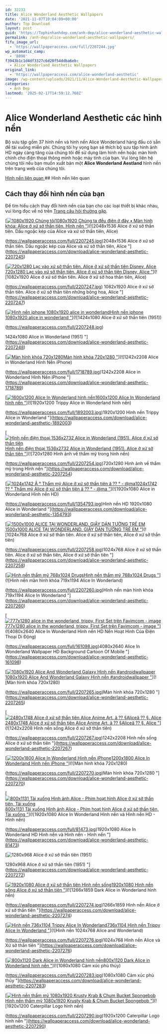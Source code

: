 ```yaml
---
id: 32233
title: Alice Wonderland Aesthetic Wallpapers
date: '2021-11-07T10:04:09+00:00'
author: Top Download
layout: post
guid: 'https://Tophinhanhdep.com/anh-dep/alice-wonderland-aesthetic-wallpapers/'
permalink: /anh-dep/alice-wonderland-aesthetic-wallpapers/
fifu_image_url:
  - 'https://wallpaperaccess.com/full/2207244.jpg'
wp_automatic_camp:
  - '8098'
f3943b1c1d4df3327c6d20f54ddba6eb:
  - Alice Wonderland Aesthetic Wallpapers
original_link:
  - 'https://wallpaperaccess.com/alice-wonderland-aesthetic'
image: /wp-content/uploads/2021/11/Alice-Wonderland-Aesthetic-Wallpapers.png
categories:
  - Ảnh Đẹp
lastmod: '2025-02-17T14:59:12.768Z'
---
```

# Alice Wonderland Aesthetic các hình nền

Bộ sưu tập gồm 37 hình nền và hình nền Alice Wonderland hàng đầu có sẵn để tải xuống miễn phí. Chúng tôi hy vọng bạn sẽ thích bộ sưu tập hình ảnh HD ngày càng tăng của chúng tôi để sử dụng làm hình nền hoặc màn hình chính cho điện thoại thông minh hoặc máy tính của bạn. Vui lòng liên hệ chúng tôi nếu bạn muốn xuất bản một **Alice Wonderland Aestland** hình nền trên trang web của chúng tôi.

[Hình nền liên quan ](#related) ## Hình nền liên quan

## Cách thay đổi hình nền của bạn

Để tìm hiểu cách thay đổi hình nền của bạn cho các loại thiết bị khác nhau, vui lòng đọc về nó trên [Trang câu hỏi thường gặp](https://tophinhanhdep.com/faq/).

  
[[![1080x1920 Chúng tôi](https://wallpaperaccess.com/full/2207244.jpg)1080x1920 Chúng ta đều điên ở đây • Màn hình khóa: Alice ở xứ sở thần tiên. Hình nền "](https://wallpaperaccess.com/download/alice-wonderland-aesthetic-2207244)](![2048x1536 Alice ở xứ sở thần tiên.  Dấu ngoặc kép của Alice và xứ sở thần tiên, Alice)

(https://wallpaperaccess.com/full/2207245.jpg)2048x1536 Alice ở xứ sở thần tiên. Dấu ngoặc kép của Alice và xứ sở thần tiên, Alice "](https://wallpaperaccess.com/download/alice-wonderland-aesthetic-2207245)

[[![720x1280 Lạc vào xứ sở thần tiên.  Alice ở xứ sở thần tiên Disney, Alice](https://wallpaperaccess.com/full/2207246.jpg)720x1280 Lạc vào xứ sở thần tiên. Alice ở xứ sở thần tiên Disney, Alice "](https://wallpaperaccess.com/download/alice-wonderland-aesthetic-2207246)](![1082x1920 Alice ở xứ sở thần tiên.  Alice ở xứ sở hoa thần tiên, Alice)

(https://wallpaperaccess.com/full/2207247.jpg) 1082x1920 Alice ở xứ sở thần tiên. Alice ở xứ sở thần tiên những bông hoa, Alice "](https://wallpaperaccess.com/download/alice-wonderland-aesthetic-2207247)

[[![Hình nền iphone 1080x1920 alice in wonderland](https://wallpaperaccess.com/full/874252.jpg)Hình nền iphone 1080x1920 alice in wonderland "](https://wallpaperaccess.com/download/alice-wonderland-aesthetic-874252)](![1424x1080 Alice ở xứ sở thần tiên (1951))

(https://wallpaperaccess.com/full/2207248.jpg)

1424x1080 Alice in Wonderland (1951) "](https://wallpaperaccess.com/download/alice-wonderland-aesthetic-2207248)

[[![Màn hình khóa 720x1280](https://wallpaperaccess.com/full/2207249.jpg)Màn hình khóa 720x1280 "](https://wallpaperaccess.com/download/alice-wonderland-aesthetic-2207249)](![1242x2208 Alice in Wonderland Hình Nền iPhone)

(https://wallpaperaccess.com/full/1718789.jpg)1242x2208 Alice in Wonderland Hình Nền iPhone "](https://wallpaperaccess.com/download/alice-wonderland-aesthetic-1718789)

[[![1600x1200 Alice In Wonderland hình nền](https://wallpaperaccess.com/full/1354791.jpg)1600x1200 Alice In Wonderland hình nền "](https://wallpaperaccess.com/download/alice-wonderland-aesthetic-1354791)](![1920x1200 Trippy Alice in Wonderland hình nền)

(https://wallpaperaccess.com/full/1892003.jpg)1920x1200 Hình nền Trippy Alice in Wonderland "](https://wallpaperaccess.com/download/alice-wonderland-aesthetic-1892003)

[[![Hình nền điện thoại 1536x2732 Alice in Wonderland (1951).  Alice ở xứ sở thần tiên](https://wallpaperaccess.com/full/2207253.jpg)Hình nền điện thoại 1536x2732 Alice in Wonderland (1951). Alice ở xứ sở thần tiên "](https://wallpaperaccess.com/download/alice-wonderland-aesthetic-2207253)](![720x1280 Hình ảnh về thẩm mỹ trong hình nền)

(https://wallpaperaccess.com/full/2207254.jpg)720x1280 Hình ảnh về thẩm mỹ trong Hình nền "](https://wallpaperaccess.com/download/alice-wonderland-aesthetic-2207254)

[[![1024x1742 Â ° Thẩm mỹ Alice ở xứ sở thần tiên â ?? ° - @ma](https://wallpaperaccess.com/full/2207255.png)1024x1742 ?? ° Thẩm mỹ Alice ở xứ sở thần tiên â ?? ° - @ma "](https://wallpaperaccess.com/download/alice-wonderland-aesthetic-2207255)](![1920x1080 Alice in Wonderland Hình nền HD)

(https://wallpaperaccess.com/full/1354793.jpg)Hình nền HD 1920x1080 Alice in Wonderland "](https://wallpaperaccess.com/download/alice-wonderland-aesthetic-1354793)

[[![1500x1000 ALICE TẠI WONDERLAND.  GIẤY DÁN TƯỜNG TRẺ EM](https://wallpaperaccess.com/full/2207257.png)1500x1000 ALICE TẠI WONDERLAND. GIẤY DÁN TƯỜNG TRẺ EM "](https://wallpaperaccess.com/download/alice-wonderland-aesthetic-2207257)](![1024x768 Alice ở xứ sở thần tiên.  Alice ở xứ sở thần tiên, Alice ở xứ sở thần tiên)

(https://wallpaperaccess.com/full/2207258.jpg)1024x768 Alice ở xứ sở thần tiên. Alice ở xứ sở thần tiên, Alice ở xứ sở thần tiên "](https://wallpaperaccess.com/download/alice-wonderland-aesthetic-2207258)

[[![Hình nền thẩm mỹ 768x1024 Drugs](https://wallpaperaccess.com/full/2207259.jpg)Hình nền thẩm mỹ 768x1024 Drugs "](https://wallpaperaccess.com/download/alice-wonderland-aesthetic-2207259)](![Hình nền màn hình khóa 719x1194 Alice In Wonderland)

(https://wallpaperaccess.com/full/2207260.jpg)Hình nền màn hình khóa 719x1194 Alice In Wonderland "](https://wallpaperaccess.com/download/alice-wonderland-aesthetic-2207260)

[[![777x1280 alice in the wonderland, trippy, First Set trên Favimcom - image](https://wallpaperaccess.com/full/2207261.jpg)777x1280 alice in the wonderland, trippy, First Set trên Favimcom - image "](https://wallpaperaccess.com/download/alice-wonderland-aesthetic-2207261)](![4080x2640 Alice In Wonderland Hình nền HD Nền Hoạt Hình Của Điện Thoại Di Động)

(https://wallpaperaccess.com/full/161098.jpg)4080x2640 Alice In Wonderland Wallpaper HD Background Cartoon Of Mobile "](https://wallpaperaccess.com/download/alice-wonderland-aesthetic-161098)

[[![1080x1920 Alice And Wonderland Galaxy Hình nền #androidwallpaper](https://wallpaperaccess.com/full/161226.jpg)1080x1920 Alice And Wonderland Galaxy Hình nền #androidwallpaper "](https://wallpaperaccess.com/download/alice-wonderland-aesthetic-161226)](![Màn hình khóa 720x1280)

(https://wallpaperaccess.com/full/2207265.jpg)Màn hình khóa 720x1280 "](https://wallpaperaccess.com/download/alice-wonderland-aesthetic-2207265)

[[![2480x1748 Alice ở xứ sở thần tiên Alice Anime Art.  â ?? §Aliceâ ?? §.  Alice](https://wallpaperaccess.com/full/375285.jpg)2480x1748 Alice ở xứ sở thần tiên Alice Anime Art. â ?? §Aliceâ ?? §. Alice "](https://wallpaperaccess.com/download/alice-wonderland-aesthetic-375285)](![1242x2208 Hình nền sống Alice ở xứ sở thần tiên)

(https://wallpaperaccess.com/full/2207267.jpg)1242x2208 Hình nền sống Alice ở xứ sở thần tiên "](https://wallpaperaccess.com/download/alice-wonderland-aesthetic-2207267)

[[![1200x1800 Alice In Wonderland Hình nền iPhone](https://wallpaperaccess.com/full/2207268.jpg)1200x1800 Alice In Wonderland Hình nền iPhone "](https://wallpaperaccess.com/download/alice-wonderland-aesthetic-2207268)](![Màn hình khóa 720x1280)

(https://wallpaperaccess.com/full/2207270.jpg)Màn hình khóa 720x1280 "](https://wallpaperaccess.com/download/alice-wonderland-aesthetic-2207270)

[[![800x1131 Tải xuống Hình ảnh Alice - Phim hoạt hình Alice ở xứ sở thần tiên, Tải xuống](https://wallpaperaccess.com/full/2207271.jpg)800x1131 Tải xuống Hình ảnh Alice - Phim hoạt hình Alice ở xứ sở thần tiên, Tải xuống "](https://wallpaperaccess.com/download/alice-wonderland-aesthetic-2207271)](![1920x1080 Alice In Wonderland Hình nền và Hình nền HD - Hình nền)

(https://wallpaperaccess.com/full/81473.jpg)1920x1080 Alice In Wonderland HD Hình nền và Hình nền - Hình nền "](https://wallpaperaccess.com/download/alice-wonderland-aesthetic-81473)

[![1280x968 Alice ở xứ sở thần tiên (1951)](https://wallpaperaccess.com/full/2207272.jpg)

1280x968 Alice ở xứ sở thần tiên (1951) "](https://wallpaperaccess.com/download/alice-wonderland-aesthetic-2207272)

[[![1920x1080 Alice ở xứ sở thần tiên Hình nền sống](https://wallpaperaccess.com/full/1892031.jpg)1920x1080 Hình nền sống Alice ở xứ sở thần tiên "](https://wallpaperaccess.com/download/alice-wonderland-aesthetic-1892031)](![1266x1859 Dark Alice in Wonderland hình nền)

(https://wallpaperaccess.com/full/2207274.jpg)1266x1859 Hình nền Alice ở xứ sở thần tiên "](https://wallpaperaccess.com/download/alice-wonderland-aesthetic-2207274)

[[![Hình nền 736x1104 Trippy Alice In Wonderland](https://wallpaperaccess.com/full/2207275.jpg)736x1104 Hình nền Trippy Alice In Wonderland "](https://wallpaperaccess.com/download/alice-wonderland-aesthetic-2207275)](![Hình nền 1024x768 Alice and Wonderland)

(https://wallpaperaccess.com/full/2207276.jpg)1024x768 Hình nền Alice và Xứ sở thần tiên "](https://wallpaperaccess.com/download/alice-wonderland-aesthetic-2207276)

[[![800x1120 Dark Alice in Wonderland hình nền](https://wallpaperaccess.com/full/2207281.jpg)800x1120 Dark Alice in Wonderland hình nền "](https://wallpaperaccess.com/download/alice-wonderland-aesthetic-2207281)](![1080x1080 Cảm xúc phù thủy)

(https://wallpaperaccess.com/full/2207283.jpg)1080x1080 Cảm xúc phù thủy "](https://wallpaperaccess.com/download/alice-wonderland-aesthetic-2207283)

[[![Hình nền thẩm mỹ 1080x1920 Krusty Krab & Chum Bucket Spongebob](https://wallpaperaccess.com/full/813020.png)Hình nền thẩm mỹ 1080x1920 Krusty Krab &amp; Chum Bucket Spongebob "](https://wallpaperaccess.com/download/alice-wonderland-aesthetic-813020)](![1920x1200 Caterpillar Logo hình nền)

(https://wallpaperaccess.com/full/2207290.jpg)1920x1200 Caterpillar Logo hình nền "](https://wallpaperaccess.com/download/alice-wonderland-aesthetic-2207290)
